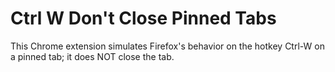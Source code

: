 # Ctrl W Don't Close Pinned Tabs

This Chrome extension simulates Firefox's behavior on the hotkey Ctrl-W on a pinned tab; it does NOT close the tab.
